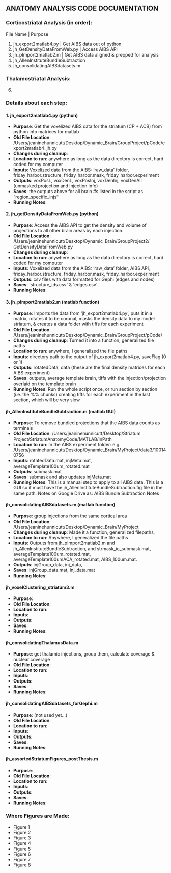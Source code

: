 ## ANATOMY ANALYSIS CODE DOCUMENTATION

### Corticostriatal Analysis (in order):
File Name	|	Purpose
1. jh_export2matlab4.py	|	Get AIBS data out of python
2. jh_GetDensityDataFromWeb.py	|	Access AIBS API
3. jh_pImport2matlab2.m	|	Get AIBS data aligned & prepped for analysis
4. jh_AllenInstituteBundleSubtraction
5. jh_consolidatingAIBSdatasets.m
 
### Thalamostriatal Analysis:
6.  

	 
### Details about each step:
#### 1. jh_export2matlab4.py (python)
* __Purpose__: Get the voxelized AIBS data for the striatum (CP + ACB) from python into matrices for matlab
* __Old File Location__: /Users/jeaninehunnicutt/Desktop/Dynamic_Brain/GroupProject/pCode/export2matlab4_jh.py
* __Changes during cleanup__:
* __Location to run__: anywhere as long as the data directory is correct, hard coded for my computer
* __Inputs__: Voxelized data from the AIBS: ‘raw_data’ folder, friday_harbor.structure, friday_harbor.mask, friday_harbor.experiment
* __Outputs__: voxPosL, voxDenL, voxPosInj, voxDenInj, voxDenAll (unmasked projection and injection info)
* __Saves__: the outputs above for all brain #s listed in the script as “region_specific_injs“
* __Running Notes__: 

#### 2. jh_getDensityDataFromWeb.py (python) 
* __Purpose__:  Access the AIBS API to get the density and volume of projections to all other brain areas by each injection.
* __Old File Location__: /Users/jeaninehunnicutt/Desktop/Dynamic_Brain/GroupProject2/ GetDensityDataFromWeb.py
* __Changes during cleanup__:
* __Location to run__: anywhere as long as the data directory is correct, hard coded for my computer
* __Inputs__: Voxelized data from the AIBS: ‘raw_data’ folder, AIBS API, friday_harbor.structure, friday_harbor.mask, friday_harbor.experiment
* __Outputs__: csv files with data formatted for Gephi (edges and nodes)
* __Saves__: 'structure_ids.csv' & 'edges.csv'
* __Running Notes__:

#### 3. jh_pImport2matlab2.m (matlab function)
* __Purpose__: Imports the data from ‘jh_export2matlab4.py’, puts it in a matrix, rotates it to be coronal, masks the density data to my model striatum, & creates a data folder with tiffs for each experiment
* __Old File Location__: /Users/jeaninehunnicutt/Desktop/Dynamic_Brain/GroupProject/pCode/
* __Changes during cleanup__: Turned it into a function, generalized file paths
* __Location to run__: anywhere, I generalized the file paths
* __Inputs__: directory path to the output of jh_export2matlab4.py, saveFlag (0 or 1)
* __Outputs__: rotatedData, data (these are the final density matrices for each AIBS experiment)
* __Saves__: outputs, average template brain, tiffs with the injection/projection overlaid on the template brain
* __Running Notes__: Run the whole script once, or run section by section (i.e. the %% chunks) creating tiffs for each experiment in the last section, which will be very slow

#### jh_AllenInstituteBundleSubtraction.m (matlab GUI)
* __Purpose__: To remove bundled projections that the AIBS data counts as terminals
* __Old File Location__: /Users/jeaninehunnicutt/Desktop/Striatum Project/StriatumAnatomyCode/MATLAB/inPath
* __Location to run__: In the AIBS experiment folder: e.g. /Users/jeaninehunnicutt/Desktop/Dynamic_Brain/MyProject/data3/100140756
* __Inputs__: rotatedData.mat, injMeta.mat, averageTemplate100um_rotated.mat
* __Outputs__: submask.mat
* __Saves__: submask and also updates injMeta.mat
* __Running Notes__: This is a manual step to apply to all AIBS data. This is a GUI so it must have the jh_AllenInstituteBundleSubtraction.fig file in the same path. Notes on Google Drive as: AIBS Bundle Subtraction Notes

#### jh_consolidatingAIBSdatasets.m (matlab function)
* __Purpose__: group injections from the same cortical area
* __Old File Location__: /Users/jeaninehunnicutt/Desktop/Dynamic_Brain/MyProject
* __Changes during cleanup__: Made it a function, generalized filepaths, 
* __Location to run__: Anywhere, I generalized the file paths
* __Inputs__: Outputs from jh_pImport2matlab2.m and jh_AllenInstituteBundleSubtraction, and strmask_ic_submask.mat, averageTemplate100um_rotated.mat, averageTemplate100umACA_rotated.mat, AIBS_100um.mat. 
* __Outputs__: injGroup_data, inj_data, 
* __Saves__: injGroup_data.mat, inj_data.mat
* __Running Notes__:
	
#### jh_voxelClustering_striatum3.m
* __Purpose__: 
* __Old File Location__: 
* __Location to run__:
* __Inputs__:
* __Outputs__:
* __Saves__:
* __Running Notes__:
	
#### jh_consolidatingThalamusData.m
* __Purpose__: get thalamic injections, group them, calculate coverage & nuclear coverage
* __Old File Location__: 
* __Location to run__:
* __Inputs__:
* __Outputs__:
* __Saves__:
* __Running Notes__:
	
#### jh_consolidatingAIBSdatasets_forGephi.m
* __Purpose__: (not used yet...)
* __Old File Location__: 
* __Location to run__:
* __Inputs__:
* __Outputs__:
* __Saves__:
* __Running Notes__:
	
#### jh_assortedStriatumFigures_postThesis.m
* __Purpose__: 
* __Old File Location__: 
* __Location to run__:
* __Inputs__:
* __Outputs__:
* __Saves__:
* __Running Notes__:


### Where Figures are Made:
* Figure 1
* Figure 2
* Figure 3
* Figure 4
* Figure 5
* Figure 6
* Figure 7
* Figure 8
